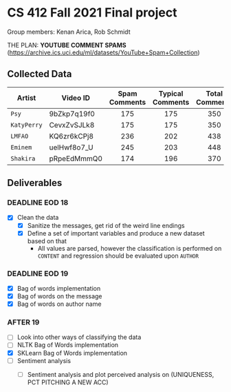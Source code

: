 # CS 412 Fall 2021 Final project

Group members: Kenan Arica, Rob Schmidt

THE PLAN: **YOUTUBE COMMENT SPAMS** (<https://archive.ics.uci.edu/ml/datasets/YouTube+Spam+Collection>)

## Collected Data

| Artist    | Video ID    | Spam Comments | Typical Comments | Total Comments |
| --------- | ----------- | :-----------: | :--------------: | :------------: |
|`Psy`      | 9bZkp7q19f0 | 175           | 175              | 350            |
|`KatyPerry`| CevxZvSJLk8 | 175           | 175              | 350            |
|`LMFAO`    | KQ6zr6kCPj8 | 236           | 202              | 438            |
|`Eminem`   | uelHwf8o7_U | 245           | 203              | 448            |
|`Shakira`  | pRpeEdMmmQ0 | 174           | 196              | 370            |

## Deliverables

### DEADLINE EOD 18

- [X] Clean the data
  - [X] Sanitize the messages, get rid of the weird line endings
  - [X] Define a set of important variables and produce a new dataset based on that
    - All values are parsed, however the classification is performed on `CONTENT` and regression should be evaluated upon `AUTHOR`

### DEADLINE EOD 19

- [X] Bag of words implementation
- [X] Bag of words on the message
- [X] Bag of words on author name

### AFTER 19

- [ ] Look into other ways of classifying the data
- [ ] NLTK Bag of Words implementation
- [X] SKLearn Bag of Words implementation
- [ ] Sentiment analysis
  - [ ] Sentiment analysis and plot perceived analysis on (UNIQUENESS, PCT PITCHING A NEW ACC) 

